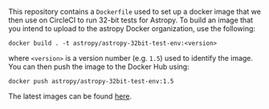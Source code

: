 This repository contains a ``Dockerfile`` used to set up a docker image that we then use on CircleCI to run 32-bit tests for Astropy. To build an image that you intend to upload to the astropy Docker organization, use the following:

    docker build . -t astropy/astropy-32bit-test-env:<version>
    
where ``<version>`` is a version number (e.g. ``1.5``) used to identify the image. You can then push the image to the Docker Hub using:

    docker push astropy/astropy-32bit-test-env:1.5

The latest images can be found [here](https://hub.docker.com/r/astropy/astropy-32bit-test-env/).
